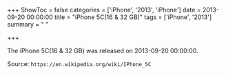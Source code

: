 +++
ShowToc = false
categories = ['iPhone', '2013', 'iPhone']
date = 2013-09-20 00:00:00
title = "iPhone 5C(16 & 32 GB)"
tags = ['iPhone', '2013']
summary = " "

+++

The iPhone 5C(16 & 32 GB) was released on 2013-09-20 00:00:00.

Source: `https://en.wikipedia.org/wiki/IPhone_5C`


